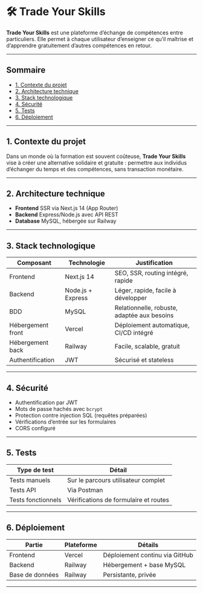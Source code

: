 # 🛠️ Trade Your Skills

**Trade Your Skills** est une plateforme d’échange de compétences entre particuliers. Elle permet à chaque utilisateur d’enseigner ce qu’il maîtrise et d’apprendre gratuitement d’autres compétences en retour.

---

## Sommaire

- [1. Contexte du projet](#1-contexte-du-projet)
- [2. Architecture technique](#2-architecture-technique)
- [3. Stack technologique](#3-stack-technologique)
- [4. Sécurité](#4-sécurité)
- [5. Tests](#5-tests)
- [6. Déploiement](#6-déploiement)

---

## 1. Contexte du projet

Dans un monde où la formation est souvent coûteuse, **Trade Your Skills** vise à créer une alternative solidaire et gratuite : permettre aux individus d’échanger du temps et des compétences, sans transaction monétaire.

---

## 2. Architecture technique

- **Frontend** SSR via Next.js 14 (App Router)
- **Backend** Express/Node.js avec API REST
- **Database** MySQL, hébergée sur Railway

---

## 3. Stack technologique

| Composant        | Technologie      | Justification                                |
|------------------|------------------|----------------------------------------------|
| Frontend         | Next.js 14       | SEO, SSR, routing intégré, rapide            |
| Backend          | Node.js + Express| Léger, rapide, facile à développer           |
| BDD              | MySQL            | Relationnelle, robuste, adaptée aux besoins  |
| Hébergement front| Vercel           | Déploiement automatique, CI/CD intégré       |
| Hébergement back | Railway          | Facile, scalable, gratuit                    |
| Authentification | JWT              | Sécurisé et stateless                        |

---

## 4. Sécurité

- Authentification par JWT
- Mots de passe hachés avec `bcrypt`
- Protection contre injection SQL (requêtes préparées)
- Vérifications d’entrée sur les formulaires
- CORS configuré

---

## 5. Tests

| Type de test       | Détail                                |
|--------------------|----------------------------------------|
| Tests manuels      | Sur le parcours utilisateur complet    |
| Tests API          | Via Postman                           |
| Tests fonctionnels | Vérifications de formulaire et routes |

---

## 6. Déploiement

| Partie      | Plateforme | Détails                         |
|-------------|------------|----------------------------------|
| Frontend    | Vercel     | Déploiement continu via GitHub  |
| Backend     | Railway    | Hébergement + base MySQL        |
| Base de données | Railway| Persistante, privée             |

---

